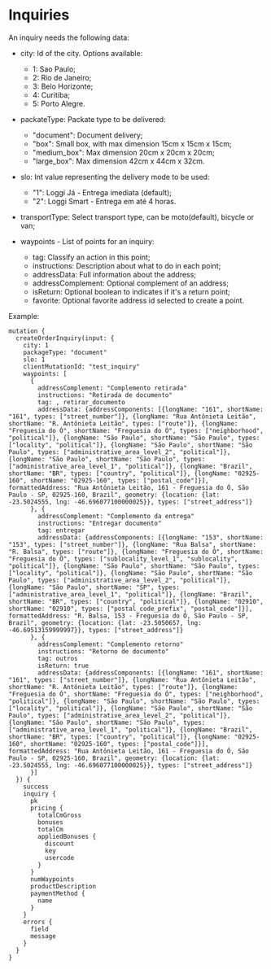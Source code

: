 Inquiries
=========

An inquiry needs the following data:

- city: Id of the city. Options available:
    - 1: Sao Paulo;
    - 2: Rio de Janeiro;
    - 3: Belo Horizonte;
    - 4: Curitiba;
    - 5: Porto Alegre.

- packateType: Packate type to be delivered:
    - "document": Document delivery;
    - "box": Small box, with max dimension 15cm x 15cm x 15cm;
    - "medium_box": Max dimension 20cm x 20cm x 20cm;
    - "large_box": Max dimension 42cm x 44cm x 32cm.

- slo: Int value representing the delivery mode to be used:
    - "1": Loggi Já - Entrega imediata (default);
    - "2": Loggi Smart - Entrega em até 4 horas.

- transportType: Select transport type, can be moto(default), bicycle or van;

- waypoints - List of points for an inquiry:
    - tag: Classify an action in this point;
    - instructions: Description about what to do in each point;
    - addressData: Full information about the address;
    - addressComplement: Optional complement of an address;
    - isReturn: Optional boolean to indicates if it's a return point;
    - favorite: Optional favorite address id selected to create a point. 

Example:

```graphiql
mutation {
  createOrderInquiry(input: {
    city: 1 
    packageType: "document" 
    slo: 1 
    clientMutationId: "test_inquiry"
    waypoints: [
      {
        addressComplement: "Complemento retirada"
        instructions: "Retirada de documento"
        tag: , retirar_documento
        addressData: {addressComponents: [{longName: "161", shortName: "161", types: ["street_number"]}, {longName: "Rua Antônieta Leitão", shortName: "R. Antônieta Leitão", types: ["route"]}, {longName: "Freguesia do Ó", shortName: "Freguesia do Ó", types: ["neighborhood", "political"]}, {longName: "São Paulo", shortName: "São Paulo", types: ["locality", "political"]}, {longName: "São Paulo", shortName: "São Paulo", types: ["administrative_area_level_2", "political"]}, {longName: "São Paulo", shortName: "São Paulo", types: ["administrative_area_level_1", "political"]}, {longName: "Brazil", shortName: "BR", types: ["country", "political"]}, {longName: "02925-160", shortName: "02925-160", types: ["postal_code"]}], formattedAddress: "Rua Antônieta Leitão, 161 - Freguesia do Ó, São Paulo - SP, 02925-160, Brazil", geometry: {location: {lat: -23.5024555, lng: -46.696077100000025}}, types: ["street_address"]}
      }, {
        addressComplement: "Complemento da entrega" 
        instructions: "Entregar documento" 
        tag: entregar
        addressData: {addressComponents: [{longName: "153", shortName: "153", types: ["street_number"]}, {longName: "Rua Balsa", shortName: "R. Balsa", types: ["route"]}, {longName: "Freguesia do Ó", shortName: "Freguesia do Ó", types: ["sublocality_level_1", "sublocality", "political"]}, {longName: "São Paulo", shortName: "São Paulo", types: ["locality", "political"]}, {longName: "São Paulo", shortName: "São Paulo", types: ["administrative_area_level_2", "political"]}, {longName: "São Paulo", shortName: "SP", types: ["administrative_area_level_1", "political"]}, {longName: "Brazil", shortName: "BR", types: ["country", "political"]}, {longName: "02910", shortName: "02910", types: ["postal_code_prefix", "postal_code"]}], formattedAddress: "R. Balsa, 153 - Freguesia do Ó, São Paulo - SP, Brazil", geometry: {location: {lat: -23.5050657, lng: -46.69513159999997}}, types: ["street_address"]}
      }, {
        addressComplement: "Complemento retorno" 
        instructions: "Retorno de documento"
        tag: outros
        isReturn: true
        addressData: {addressComponents: [{longName: "161", shortName: "161", types: ["street_number"]}, {longName: "Rua Antônieta Leitão", shortName: "R. Antônieta Leitão", types: ["route"]}, {longName: "Freguesia do Ó", shortName: "Freguesia do Ó", types: ["neighborhood", "political"]}, {longName: "São Paulo", shortName: "São Paulo", types: ["locality", "political"]}, {longName: "São Paulo", shortName: "São Paulo", types: ["administrative_area_level_2", "political"]}, {longName: "São Paulo", shortName: "São Paulo", types: ["administrative_area_level_1", "political"]}, {longName: "Brazil", shortName: "BR", types: ["country", "political"]}, {longName: "02925-160", shortName: "02925-160", types: ["postal_code"]}], formattedAddress: "Rua Antônieta Leitão, 161 - Freguesia do Ó, São Paulo - SP, 02925-160, Brazil", geometry: {location: {lat: -23.5024555, lng: -46.696077100000025}}, types: ["street_address"]}
      }]
  }) {
    success
    inquiry {
      pk
      pricing {
        totalCmGross
        bonuses
        totalCm
        appliedBonuses {
          discount
          key
          usercode
        }
      }
      numWaypoints
      productDescription
      paymentMethod {
        name
      }
    }
    errors {
      field
      message
    }
  }
}

```
